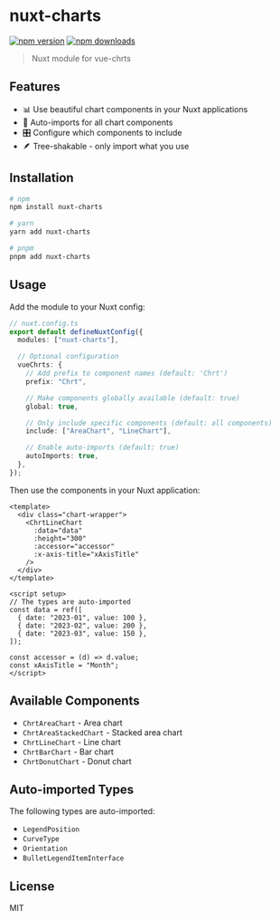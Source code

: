 # nuxt-charts

[![npm version][npm-version-src]][npm-version-href]
[![npm downloads][npm-downloads-src]][npm-downloads-href]

> Nuxt module for vue-chrts

## Features

- 📊 Use beautiful chart components in your Nuxt applications
- 🔄 Auto-imports for all chart components
- 🎛️ Configure which components to include
- 🪶 Tree-shakable - only import what you use

## Installation

```bash
# npm
npm install nuxt-charts

# yarn
yarn add nuxt-charts

# pnpm
pnpm add nuxt-charts
```

## Usage

Add the module to your Nuxt config:

```ts
// nuxt.config.ts
export default defineNuxtConfig({
  modules: ["nuxt-charts"],

  // Optional configuration
  vueChrts: {
    // Add prefix to component names (default: 'Chrt')
    prefix: "Chrt",

    // Make components globally available (default: true)
    global: true,

    // Only include specific components (default: all components)
    include: ["AreaChart", "LineChart"],

    // Enable auto-imports (default: true)
    autoImports: true,
  },
});
```

Then use the components in your Nuxt application:

```vue
<template>
  <div class="chart-wrapper">
    <ChrtLineChart
      :data="data"
      :height="300"
      :accessor="accessor"
      :x-axis-title="xAxisTitle"
    />
  </div>
</template>

<script setup>
// The types are auto-imported
const data = ref([
  { date: "2023-01", value: 100 },
  { date: "2023-02", value: 200 },
  { date: "2023-03", value: 150 },
]);

const accessor = (d) => d.value;
const xAxisTitle = "Month";
</script>
```

## Available Components

- `ChrtAreaChart` - Area chart
- `ChrtAreaStackedChart` - Stacked area chart
- `ChrtLineChart` - Line chart
- `ChrtBarChart` - Bar chart
- `ChrtDonutChart` - Donut chart

## Auto-imported Types

The following types are auto-imported:

- `LegendPosition`
- `CurveType`
- `Orientation`
- `BulletLegendItemInterface`

## License

MIT

<!-- Badges -->

[npm-version-src]: https://img.shields.io/npm/v/nuxt-charts/latest.svg?style=flat&colorA=18181B&colorB=28CF8D
[npm-version-href]: https://npmjs.com/package/nuxt-charts
[npm-downloads-src]: https://img.shields.io/npm/dm/nuxt-charts.svg?style=flat&colorA=18181B&colorB=28CF8D
[npm-downloads-href]: https://npmjs.com/package/nuxt-charts
